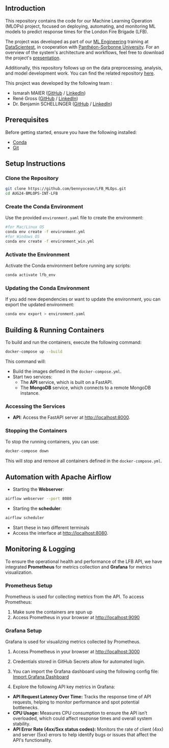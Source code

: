 ## Introduction

This repository contains the code for our Machine Learning Operation (MLOPs) project, focused on deploying, automating, and monitoring ML models to predict response times for the London Fire Brigade (LFB).

The project was developed as part of our [ML Engineering](https://datascientest.com/en/machine-learning-engineer-course) training at [DataScientest](https://datascientest.com/), in cooperation with [Panthéon-Sorbonne University](https://www.pantheonsorbonne.fr/). For an overview of the system's architecture and workflows, feel free to download the project's [presentation](./presentation/lfb_mlops_overview.pdf).

Additionally, this repository follows up on the data preprocessing, analysis, and model development work. You can find the related repository [here](https://github.com/bennyocean/LFB_ResponseTimes_Prediction.git). 

This project was developed by the following team :
- Ismarah MAIER ([GitHub](https://github.com/isi-pizzy) / [LinkedIn](https://www.linkedin.com/in/ismarah-maier-18496613b/))
- René Gross ([GitHub](https://github.com/RenGross) / [LinkedIn](https://www.linkedin.com/in/rené-groß-013a2b20b/))
- Dr. Benjamin SCHELLINGER ([GitHub](https://github.com/bennyocean) / [LinkedIn](https://www.linkedin.com/in/benjaminschellinger/))

## Prerequisites
Before getting started, ensure you have the following installed:
- [Conda](https://docs.conda.io/projects/conda/en/latest/user-guide/install/index.html)
- [Git](https://git-scm.com/book/en/v2/Getting-Started-Installing-Git)

## Setup Instructions

### Clone the Repository
```bash
git clone https://github.com/bennyocean/LFB_MLOps.git
cd AUG24-BMLOPS-INT-LFB
```

### Create the Conda Environment
Use the provided `environment.yaml` file to create the environment:

```bash
#for Mac/Linux OS
conda env create -f environment.yml
#for Windows OS
conda env create -f environment_win.yml
```

### Activate the Environment
Activate the Conda environment before running any scripts:

```bash
conda activate lfb_env
```

### Updating the Conda Environment
If you add new dependencies or want to update the environment, you can export the updated environment:

```bash
conda env export > environment.yaml
```

## Building & Running Containers

To build and run the containers, execute the following command:

```bash
docker-compose up --build
```

This command will:
- Build the images defined in the `docker-compose.yml`.
- Start two services:
  - The **API** service, which is built on a FastAPI.
  - The **MongoDB** service, which connects to a remote MongoDB instance.

### Accessing the Services
- **API**: Access the FastAPI server at [http://localhost:8000](http://localhost:8000).

### Stopping the Containers
To stop the running containers, you can use:

```bash
docker-compose down
```

This will stop and remove all containers defined in the `docker-compose.yml`.

## Automation with Apache Airflow
- Starting the **Webserver**: 
```bash 
airflow webserver --port 8080
```
- Starting the **scheduler**: 
```bash 
airflow scheduler
```
- Start these in two different terminals
- Access the interface at [http://localhost:8080](http://localhost:8080).

## Monitoring & Logging

To ensure the operational health and performance of the LFB API, we have integrated **Prometheus** for metrics collection and **Grafana** for metrics visualization.

### Prometheus Setup
Prometheus is used for collecting metrics from the API. To access Prometheus:

1. Make sure the containers are spun up
2. Access Prometheus in your browser at [http://localhost:9090](http://localhost:9090)

### Grafana Setup
Grafana is used for visualizing metrics collected by Prometheus.

1. Access Prometheus in your browser at [http://localhost:3000](http://localhost:3000)
2. Credentials stored in GitHub Secrets allow for automated login.
3. You can import the Grafana dashboard using the following config file: [Import Grafana Dashboard](./grafana_dashboard/my_dashboard.json)

4. Explore the following API key metrics in Grafana:
  - **API Request Latency Over Time:** Tracks the response time of API requests, helping to monitor performance and spot potential bottlenecks.
  - **CPU Usage:** Measures CPU consumption to ensure the API isn’t overloaded, which could affect response times and overall system stability.
  - **API Error Rate (4xx/5xx status codes):** Monitors the rate of client (4xx) and server (5xx) errors to help identify bugs or issues that affect the API's functionality.